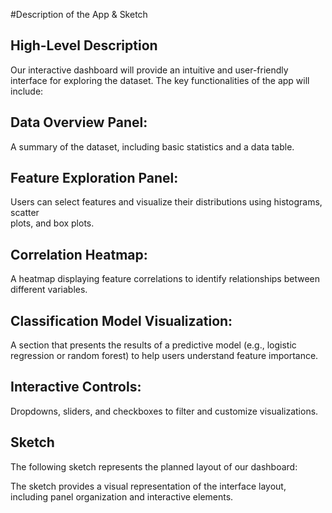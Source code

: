 #Description of the App & Sketch

## High-Level Description

Our interactive dashboard will provide an intuitive and user-friendly interface for exploring the dataset. The key functionalities of the app will include:

## Data Overview Panel:

A summary of the dataset, including basic statistics and a data table.

## Feature Exploration Panel:

 Users can select features and visualize their distributions using histograms, scatter    
 plots, and box plots.
 
## Correlation Heatmap:

 A heatmap displaying feature correlations to identify relationships between different variables.

## Classification Model Visualization:

 A section that presents the results of a predictive model (e.g., logistic regression or random forest) to help users understand feature importance.

## Interactive Controls:

 Dropdowns, sliders, and checkboxes to filter and customize visualizations.


## Sketch

The following sketch represents the planned layout of our dashboard:

The sketch provides a visual representation of the interface layout, including panel organization and interactive elements.